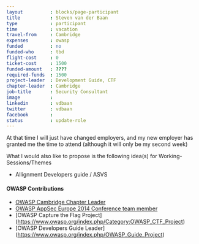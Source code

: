 ```yaml
---
layout          : blocks/page-participant
title           : Steven van der Baan
type            : participant
time            : vacation
travel-from     : Cambridge
expenses        : owasp
funded          : no
funded-who      : tbd
flight-cost     : 0
ticket-cost     : 1500
funded-amount   : ????
required-funds  : 1500
project-leader  : Development Guide, CTF
chapter-leader  : Cambridge
job-title       : Security Consultant
image           : 
linkedin        : vdbaan
twitter         : vdbaan
facebook        :
status          : update-role
---
```


At that time I will just have changed employers, and my new employer has granted me the time to attend (although it will only be my second week)

What I would also like to propose is the following idea(s) for Working-Sessions/Themes

 - Allignment Developers guide / ASVS
 

#### OWASP Contributions

* [OWASP Cambridge Chapter Leader](https://www.owasp.org/index.php/Cambridge)
* [OWASP AppSec Europe 2014 Conference team member](https://2014.appsec.eu)
* [OWASP Capture the Flag Project] (https://www.owasp.org/index.php/Category:OWASP_CTF_Project)
* [OWASP Developers Guide Leader] (https://www.owasp.org/index.php/OWASP_Guide_Project)
